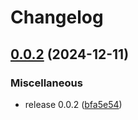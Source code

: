 # Changelog

## [0.0.2](https://github.com/Waveeeeeeeeeeeeeeeeeeeeeeeeeeeee/test-/compare/v0.0.1...v0.0.2) (2024-12-11)


### Miscellaneous

* release 0.0.2 ([bfa5e54](https://github.com/Waveeeeeeeeeeeeeeeeeeeeeeeeeeeee/test-/commit/bfa5e54d034c70456a772aab8b07176166502a31))

